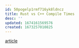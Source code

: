```yaml
---
id: 50pogelp1rmf716yk8ldncz
title: Rust vs C++ Compile Times
desc: ''
updated: 1674161569576
created: 1673257010825
---
```


[article]

[article]: https://quick-lint-js.com/blog/cpp-vs-rust-build-times/

